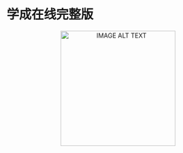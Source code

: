 # 学成在线完整版

<div align="center">
  <a href="https://live.csdn.net/v/160040">
  <img 
    src="https://vedu.csdnimg.cn/e67dbebbc43f4318b5d664396eecd931/snapshots/dac480771c964779b3b6de7cee6c5f41-00003.jpg" 
    alt="IMAGE ALT TEXT"
    style="width:260px;"
    />
  </a>
</div>
